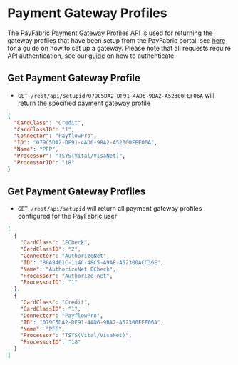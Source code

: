 Payment Gateway Profiles
========================

The PayFabric Payment Gateway Profiles API is used for returning the gateway profiles that have been setup from the PayFabric portal, see [here](https://github.com/PayFabric/Portal/wiki#setup-gateway-account) for a guide on how to set up a gateway.  Please note that all requests require API authentication, see our [guide](https://github.com/ShaunSharples/APIs/blob/ShaunSharples-patch-1/Sections/Authentication.md) on how to authenticate.

Get Payment Gateway Profile
---------------------------

* `GET /rest/api/setupid/079C5DA2-DF91-4AD6-9BA2-A52300FEF06A` will return the specified payment gateway profile 
 
```json
{
  "CardClass": "Credit",
  "CardClassID": "1",
  "Connector": "PayflowPro",
  "ID": "079C5DA2-DF91-4AD6-9BA2-A52300FEF06A",
  "Name": "PFP",
  "Processor": "TSYS(Vital/VisaNet)",
  "ProcessorID": "18"
}
```

Get Payment Gateway Profiles
----------------------------

* `GET /rest/api/setupid` will return all payment gateway profiles configured for the PayFabric user
 
```json
[
  {
    "CardClass": "ECheck",
    "CardClassID": "2",
    "Connector": "AuthorizeNet",
    "ID": "B0AB461C-114C-48C5-A9AE-A52300ACC36E",
    "Name": "AuthorizeNet ECheck",
    "Processor": "Authorize.net",
    "ProcessorID": "1"
  },
  {
    "CardClass": "Credit",
    "CardClassID": "1",
    "Connector": "PayflowPro",
    "ID": "079C5DA2-DF91-4AD6-9BA2-A52300FEF06A",
    "Name": "PFP",
    "Processor": "TSYS(Vital/VisaNet)",
    "ProcessorID": "18"
  }
]
```
